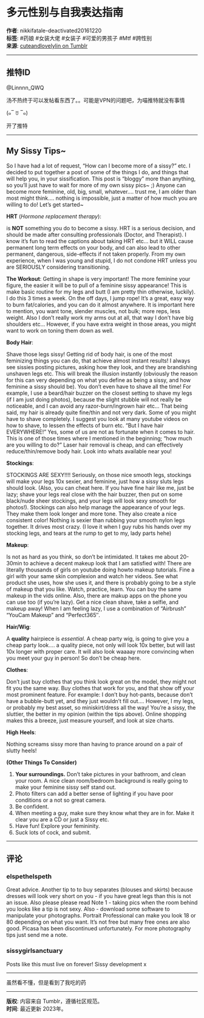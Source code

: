 # 多元性别与自我表达指南

**作者**: nikkifatale-deactivated20161220  
**标签**: #药娘 #女装大佬 #女装子 #可爱的男孩子 #Mtf #跨性别  
**来源**: [cuteandlovelylin on Tumblr](https://www.tumblr.com/cuteandlovelylin)

---

## 推特ID

@Linnnn_QWQ

汤不热终于可以发帖看东西了。。可能是VPN的问题吧，为喵推特就没有事情

(๑‾ ꇴ ‾๑)

开了推特

---

## My Sissy Tips~

So I have had a lot of request, “How can I become more of a sissy?” etc. I decided to put together a post of some of the things I do, and things that will help you, in your sissification. This post is “bloggy” more than anything, so you’ll just have to wait for more of my own sissy pics~ ;) Anyone can become more feminine, old, big, small, whatever…. trust me, I am older than most might think…. nothing is impossible, just a matter of how much you are willing to do! Let’s get started~

**HRT** (_Hormone replacement therapy_):

is **NOT** something you do to become a sissy. HRT is a serious decision, and should be made after consulting professionals (Doctor, and Therapist). I know it’s fun to read the captions about taking HRT etc… but it WILL cause permanent long term effects on your body, and can also lead to other permanent, dangerous, side-effects if not taken properly. From my own experience, when I was young and stupid, I do not condone HRT unless you are SERIOUSLY considering transitioning.

**The Workout**: Getting in shape is very important! The more feminine your figure, the easier it will be to pull of a feminine sissy appearance! This is make basic routine for my legs and butt (I am pretty thin otherwise, luckily). I do this 3 times a week. On the off days, I jump rope! It’s a great, easy way to burn fat/calories, and you can do it almost anywhere. It is important here to mention, you want tone, slender muscles, not bulk; more reps, less weight. Also I don’t really work my arms out at all, that way I don’t have big shoulders etc… However, if you have extra weight in those areas, you might want to work on toning them down as well.

**Body Hair**:

Shave those legs sissy! Getting rid of body hair, is one of the most feminizing things you can do, that achieve almost instant results! I always see sissies posting pictures, asking how they look, and they are brandishing unshaven legs etc. This will break the illusion instantly (obviously the reason for this can very depending on what you define as being a sissy, and how feminine a sissy should be). You don’t even have to shave all the time! For example, I use a beard/hair buzzer on the closest setting to shave my legs (if I am just doing photos), because the slight stubble will not really be noticeable, and I can avoid any razor-burn/ingrown hair etc… That being said, my hair is already quite fine/thin and not very dark. Some of you might have to shave completely. I suggest you look at many youtube videos on how to shave, to lessen the effects of burn etc. “But I have hair EVERYWHERE!” Yes, some of us are not as fortunate when it comes to hair. This is one of those times where I mentioned in the beginning; “how much are you willing to do?” Laser hair removal is cheap, and can effectively reduce/thin/remove body hair. Look into whats available near you!

**Stockings**:

STOCKINGS ARE SEXY!!!! Seriously, on those nice smooth legs, stockings will make your legs 10x sexier, and feminine, just how a sissy sluts legs should look. (Also, you can cheat here. If you have fine hair like me, just be lazy; shave your legs real close with the hair buzzer, then put on some black/nude sheer stockings, and your legs will look sexy smooth for photos!). Stockings can also help manage the appearance of your legs. They make them look longer and more tone. They also create a nice consistent color! Nothing is sexier than rubbing your smooth nylon legs together. It drives most crazy. (I love it when I guy rubs his hands over my stocking legs, and tears at the rump to get to my, lady parts hehe)

**Makeup**:

Is not as hard as you think, so don’t be intimidated. It takes me about 20-30min to achieve a decent makeup look that I am satisfied with! There are literally thousands of girls on youtube doing howto makeup tutorials. Fine a girl with your same skin complexion and watch her videos. See what product she uses, how she uses it, and there is probably going to be a style of makeup that you like. Watch, practice, learn. You can buy the same makeup in the vids online. Also, there are makup apps on the phone you can use too (if you’re lazy). Get a nice clean shave, take a selfie, and makeup away! When I am feeling lazy, I use a combination of “Airbrush” “YouCam Makeup” and “Perfect365″.

**Hair/Wig**:

A **quality** hairpiece is _essential_. A cheap party wig, is going to give you a cheap party look…. a quality piece, not only will look 10x better, but will last 10x longer with proper care. It will also look waaaay more convincing when you meet your guy in person! So don’t be cheap here.

**Clothes**:

Don’t just buy clothes that you think look great on the model, they might not fit you the same way. Buy clothes that work for you, and that show off your most prominent feature. For example: I don’t buy hot-pants, because don’t have a bubble-butt yet, and they just wouldn’t fill out…. However, I my legs, or probably my best asset, so miniskirt/dress all the way! You’re a sissy, the sluttier, the better in my opinion (within the tips above). Online shopping makes this a breeze, just measure yourself, and look at size charts.

**High Heels**:

Nothing screams sissy more than having to prance around on a pair of slutty heels!

**(Other Things To Consider)**

1.  **Your surroundings.** Don’t take pictures in your bathroom, and clean your room. A nice clean room/bedroom background is really going to make your feminine sissy self stand out.
2.  Photo filters can add a better sense of lighting if you have poor conditions or a not so great camera.
3.  Be confident.
4.  When meeting a guy, make sure they know what they are in for. Make it clear you are a CD or just a Sissy etc.
5.  Have fun! Explore your femininity.
6.  Suck lots of cock, and submit.

---

## 评论

### elspethelspeth
Great advice. Another tip to to buy separates (blouses and skirts) because dresses will look very short on you - if you have great legs than this is not an issue. Also please please read Note 1 - taking pics when the room behind you looks like a tip is not sexy. Also - download some software to manipulate your photographs. Portrait Professional can make you look 18 or 80 depending on what you want. It’s not free but many free ones are also good. Picasa has been discontinued unfortunately. For more photography tips just send me a note.

### sissygirlsanctuary
Posts like this must live on forever! Sissy development x

---

虽然看不懂，但是看到了我吃的药

---

**版权**: 内容来自 Tumblr，遵循社区规范。  
**时间**: 最近更新 2023年。
<!-- tcd_original_link https://www.tumblr.com/cuteandlovelylin -->
